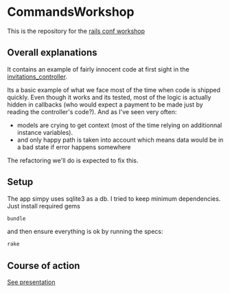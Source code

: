 # CommandsWorkshop
This is the repository for the [rails conf workshop](http://railsconf.com/program/workshops#session-115)

## Overall explanations
It contains an example of fairly innocent code at first sight in the [invitations_controller](https://github.com/apneadiving/rails-conf-workshop/blob/master/app/controllers/invitations_controller.rb).

Its a basic example of what we face most of the time when code is shipped quickly.
Even though it works and its tested, most of the logic is actually hidden in callbacks (who would expect a payment to be made just by reading the controller's code?).
And as I've seen very often:
- models are crying to get context (most of the time relying on additionnal instance variables).
- and only happy path is taken into account which means data would be in a bad state if error happens somewhere

The refactoring we'll do is expected to fix this.

## Setup
The app simpy uses sqlite3 as a db. I tried to keep minimum dependencies.
Just install required gems
```bash
bundle
```

and then ensure everything is ok by running the specs:
```bash
rake
```

## Course of action
[See presentation](https://slides.com/apneadiving/rails-conf-intro)
